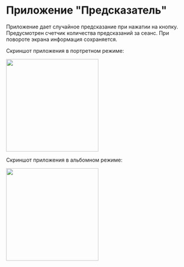 # Приложение "Предсказатель"

Приложение дает случайное предсказание при нажатии на кнопку. Предусмотрен счетчик количества предсказаний за сеанс. При повороте экрана информация сохраняется.

Скриншот приложения в портретном режиме:

<img src="https://user-images.githubusercontent.com/90380451/143780798-ca9e113d-5ef8-488d-b736-1dd7b392d56a.png" width="250">

Скриншот приложения в альбомном режиме:

<img src="https://user-images.githubusercontent.com/90380451/143780804-59d0ac4d-fc05-4a81-a5ae-9e6436e9208f.png" height="250">

